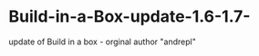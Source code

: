 Build-in-a-Box-update-1.6-1.7-
==============================

update of Build in a box - orginal author "andrepl"
